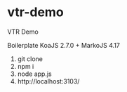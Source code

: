 # vtr-demo
VTR Demo

Boilerplate KoaJS 2.7.0 + MarkoJS 4.17

1. git clone
2. npm i
3. node app.js
4. http://localhost:3103/
